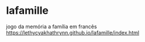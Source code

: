 # lafamille
jogo da memória a família em francês
https://lethycyakhathrynn.github.io/lafamille/index.html
